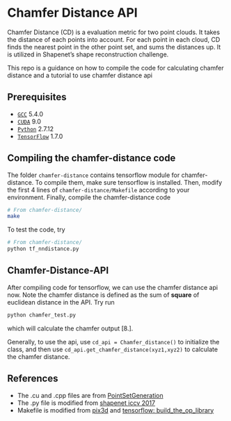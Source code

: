 # Chamfer Distance API
Chamfer Distance (CD) is a evaluation metric for two point clouds. It takes the distance of each points into account. For each point in each cloud, CD finds the nearest point in the other point set, and sums the distances up. It is utilized in Shapenet’s shape reconstruction challenge.



This repo is a guidance on how to compile the code for calculating chamfer distance and a tutorial to use chamfer distance api

## Prerequisites
- [`GCC`](https://gcc.gnu.org) 5.4.0
- [`CUDA`](https://developer.nvidia.com/cuda-toolkit) 9.0
- [`Python`](https://www.python.org) 2.7.12
- [`TensorFlow`](https://github.com/tensorflow/tensorflow) 1.7.0


## Compiling the chamfer-distance code
The folder `chamfer-distance` contains tensorflow module for chamfer-distance. To compile them, make sure tensorflow is installed. Then, modify the first 4 lines of `chamfer-distance/Makefile` according to your environment. Finally, compile the chamfer-distance code 
```sh
# From chamfer-distance/
make
```

To test the code, try 
```sh
# From chamfer-distance/
python tf_nndistance.py
```

## Chamfer-Distance-API
After compiling code for tensorflow, we can use the chamfer distance api now. Note the chamfer distance is defined as the sum of **square** of euclidean distance in the API. Try run 
```sh
python chamfer_test.py
```
which will calculate the chamfer output [8.].

Generally, to use the api, use `cd_api = Chamfer_distance()` to initialize the class, and then use `cd_api.get_chamfer_distance(xyz1,xyz2)` to calculate the chamfer distance. 



## References
* The .cu and .cpp files are from [PointSetGeneration](https://github.com/fanhqme/PointSetGeneration)
* The .py file is modified from [shapenet iccv 2017](https://shapenet.cs.stanford.edu/iccv17/)
* Makefile is modified from [pix3d](https://github.com/xingyuansun/pix3d) and [tensorflow: build_the_op_library](https://www.tensorflow.org/extend/adding_an_op#build_the_op_library)




